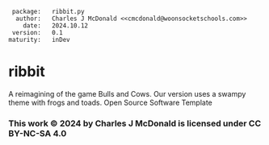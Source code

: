      package:   ribbit.py
      author:   Charles J McDonald <<cmcdonald@woonsocketschools.com>>
        date:   2024.10.12
     version:   0.1
    maturity:   inDev

# ribbit
A reimagining of the game Bulls and Cows. Our version uses a swampy theme with frogs and toads.
Open Source Software Template

### This work © 2024 by Charles J McDonald is licensed under CC BY-NC-SA 4.0
